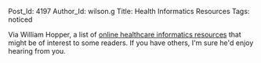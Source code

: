 Post_Id: 4197
Author_Id: wilson.g
Title: Health Informatics Resources
Tags: noticed

<p>Via William Hopper, a list of <a href="http://mastersinhealthinformatics.com/2011/25-online-health-informatics-resource-collections/">online healthcare informatics resources</a> that might be of interest to some readers.  If you have others, I'm sure he'd enjoy hearing from you.</p>
